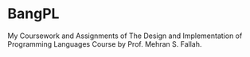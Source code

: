 # BangPL
My Coursework and Assignments of The Design and Implementation of Programming Languages Course by Prof. Mehran S. Fallah.
